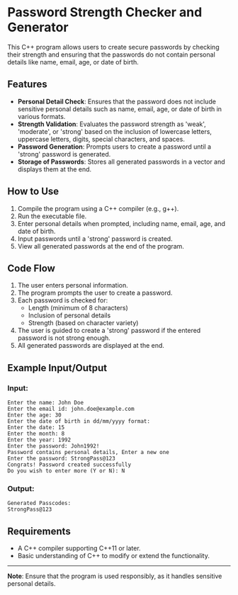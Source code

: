 
# Password Strength Checker and Generator

This C++ program allows users to create secure passwords by checking their strength and ensuring that the passwords do not contain personal details like name, email, age, or date of birth.

## Features

- **Personal Detail Check**: Ensures that the password does not include sensitive personal details such as name, email, age, or date of birth in various formats.
- **Strength Validation**: Evaluates the password strength as 'weak', 'moderate', or 'strong' based on the inclusion of lowercase letters, uppercase letters, digits, special characters, and spaces.
- **Password Generation**: Prompts users to create a password until a 'strong' password is generated.
- **Storage of Passwords**: Stores all generated passwords in a vector and displays them at the end.

## How to Use

1. Compile the program using a C++ compiler (e.g., g++).
2. Run the executable file.
3. Enter personal details when prompted, including name, email, age, and date of birth.
4. Input passwords until a 'strong' password is created.
5. View all generated passwords at the end of the program.

## Code Flow

1. The user enters personal information.
2. The program prompts the user to create a password.
3. Each password is checked for:
   - Length (minimum of 8 characters)
   - Inclusion of personal details
   - Strength (based on character variety)
4. The user is guided to create a 'strong' password if the entered password is not strong enough.
5. All generated passwords are displayed at the end.

## Example Input/Output

### Input:
```
Enter the name: John Doe
Enter the email id: john.doe@example.com
Enter the age: 30
Enter the date of birth in dd/mm/yyyy format:
Enter the date: 15
Enter the month: 8
Enter the year: 1992
Enter the password: John1992!
Password contains personal details, Enter a new one
Enter the password: StrongPass@123
Congrats! Password created successfully
Do you wish to enter more (Y or N): N
```

### Output:
```
Generated Passcodes:
StrongPass@123
```

## Requirements

- A C++ compiler supporting C++11 or later.
- Basic understanding of C++ to modify or extend the functionality.

---

**Note**: Ensure that the program is used responsibly, as it handles sensitive personal details.
